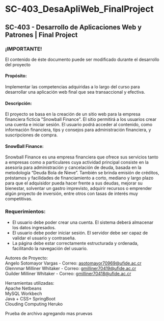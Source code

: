 # SC-403_DesaApliWeb_FinalProject
## SC-403 - Desarrollo de Aplicaciones Web y Patrones | Final Project

### ¡IMPORTANTE!
<p>El contenido de éste documento puede ser modificado durante el desarrollo del proyecto</p>

#### Propósito:
<p>Implementar las competencias adquiridas a lo largo del curso para desarrollar una aplicación web final que sea transaccional y efectiva.</p> 

#### Descripción:
<p>El proyecto se basa en la creación de un sitio web para la empresa financiera ficticia "Snowball Finance". El sitio permitirá a los usuarios crear una cuenta e iniciar
sesión. El usuario podrá acceder al contenido, como información financiera, tips y consejos para administración financiera, y suscripciones de compra.</p>

#### SnowBall Finance:
<p>Snowball Finance es una empresa financiera que ofrece sus servicios tanto a empresas como a particulares cuya actividad principal consiste en la asesoría para administración y cancelación de deuda, basada en la metodología “Deuda Bola de Nieve”. También se brinda emisión de créditos, préstamos y facilidades de financiamiento a corto, mediano y largo plazo para que el adquisidor pueda hacer frente a sus deudas, mejorar su bienestar, solventar un gastro imprevisto, adquirir recursos o emprender algún proyecto de inversión, entre otros con tasas de interés muy competitivas.</p>

### Requerimientos: 
<ul>
<li>El usuario debe poder crear una cuenta. El sistema deberá almacenar los datos ingresados.</li>
<li>El usuario debe poder iniciar sesión. El servidor debe ser capaz de validar el usuario y contraseña.</li>
<li>La página debe estar correctamente estructurada y ordenada, facilitando la navegación del usuario.</li>
</ul>

Autores de Proyecto:<br>
Angelo Sotomayor Vargas - Correo: asotomayor70969@ufide.ac.cr<br>
Glennmar Milliner Whitaker - Correo: gmilliner70419@ufide.ac.cr<br>
Guilder Milliner Whitaker - Correo: gmilliner70418@ufide.ac.cr<br>

Herramientas utilizadas:<br>
Apache Netbeans<br>
MySQL Workbech<br>
Java + CSS+ SpringBoot<br>
Clouding Computing Heruko<br>

Prueba de archivo agregando mas pruevas
